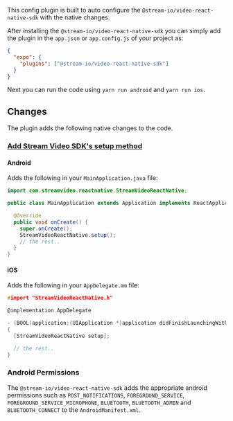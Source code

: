 This config plugin is built to auto configure the `@stream-io/video-react-native-sdk` with the native changes.

After installing the `@stream-io/video-react-native-sdk` you can simply add the plugin in the `app.json` or `app.config.js` of your project as:

```json
{
  "expo": {
    "plugins": ["@stream-io/video-react-native-sdk"]
  }
}
```

Next you can run the code using `yarn run android` and `yarn run ios`.

## Changes

The plugin adds the following native changes to the code.

### [Add Stream Video SDK's setup method](https://getstream.io/video/docs/reactnative/setup/installation/react-native/#add-stream-video-sdks-setup-method)

#### Android

Adds the following in your `MainApplication.java` file:

<!-- vale off -->

```java
import com.streamvideo.reactnative.StreamVideoReactNative;

public class MainApplication extends Application implements ReactApplication {

  @Override
  public void onCreate() {
    super.onCreate();
    StreamVideoReactNative.setup();
    // the rest..
  }
}
```

<!-- vale on -->

#### iOS

Adds the following in your `AppDelegate.mm` file:

```c
#import "StreamVideoReactNative.h"

@implementation AppDelegate

- (BOOL)application:(UIApplication *)application didFinishLaunchingWithOptions:(NSDictionary *)launchOptions
{
  [StreamVideoReactNative setup];

  // the rest..
}
```

### Android Permissions

The `@stream-io/video-react-native-sdk` adds the appropriate android permissions such as `POST_NOTIFICATIONS`, `FOREGROUND_SERVICE`, `FOREGROUND_SERVICE_MICROPHONE`, `BLUETOOTH`, `BLUETOOTH_ADMIN` and `BLUETOOTH_CONNECT` to the `AndroidManifest.xml`.
